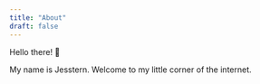 ```yaml
---
title: "About"
draft: false
---
```


Hello there! 👋

My name is Jesstern. Welcome to my little corner of the internet.
